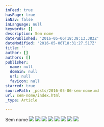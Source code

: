 ```yaml
---
inFeed: true
hasPage: true
inNav: false
inLanguage: null
keywords: []
description: Sem nome
datePublished: '2016-05-06T18:38:13.383Z'
dateModified: '2016-05-06T18:31:27.517Z'
title: ''
author: []
authors: []
publisher:
  name: null
  domain: null
  url: null
  favicon: null
starred: true
sourcePath: _posts/2016-05-06-sem-nome.md
url: sem-nome/index.html
_type: Article

---
```

Sem nome
![](https://the-grid-user-content.s3-us-west-2.amazonaws.com/96ae1064-de23-4d5b-a8a6-7cfb5d99a50d.jpg)
![](https://the-grid-user-content.s3-us-west-2.amazonaws.com/37e2d135-4dda-4498-80ff-3ffda0b83b77.jpg)
![](https://the-grid-user-content.s3-us-west-2.amazonaws.com/de04e745-bbc9-4a0e-b252-168733597afa.jpg)
![](https://the-grid-user-content.s3-us-west-2.amazonaws.com/83ce14de-3c79-4ab6-a55d-0542eef0f22f.jpg)
![](https://the-grid-user-content.s3-us-west-2.amazonaws.com/4f3648d8-c0f6-42ad-aad2-87be7b434e80.jpg)
![](https://the-grid-user-content.s3-us-west-2.amazonaws.com/daf02f18-a4ca-4e31-80cf-e991de75abe5.jpg)
![](https://the-grid-user-content.s3-us-west-2.amazonaws.com/f275cf6e-7642-4e20-83c2-1d478557107f.jpg)
![](https://the-grid-user-content.s3-us-west-2.amazonaws.com/9c8c0ebd-6b99-4058-aa3c-0c82e3f72e5e.jpg)
